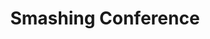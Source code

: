 ---
title: "Smashing Conference"
url: https://smashingconf.com/ny-2019/
location: "New York, NY USA"
start_date: 2019-10-15T08:00:00
end_date: 2019-10-16T18:00:00
zone: "America/New_York"
---